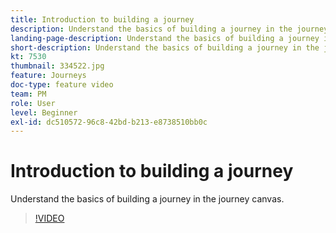 ```yaml
---
title: Introduction to building a journey
description: Understand the basics of building a journey in the journey canvas.
landing-page-description: Understand the basics of building a journey in the journey canvas.
short-description: Understand the basics of building a journey in the journey canvas.
kt: 7530
thumbnail: 334522.jpg
feature: Journeys
doc-type: feature video
team: PM
role: User
level: Beginner
exl-id: dc510572-96c8-42bd-b213-e8738510bb0c
---
```

# Introduction to building a journey

Understand the basics of building a journey in the journey canvas.

>[!VIDEO](https://video.tv.adobe.com/v/334522?quality=12)

